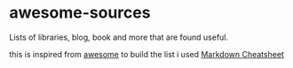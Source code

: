 # awesome-sources #

Lists of libraries, blog, book and more that are found useful.

this is inspired from [awesome](https://github.com/sindresorhus/awesome)
to build the list i used [Markdown Cheatsheet](https://github.com/tchapi/markdown-cheatsheet/blob/master/README.md)
